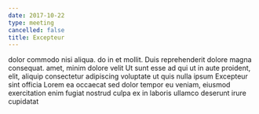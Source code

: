 ```yaml
---
date: 2017-10-22
type: meeting
cancelled: false
title: Excepteur
---
```

dolor commodo nisi aliqua. do in et mollit. Duis reprehenderit dolore magna consequat. amet, minim dolore velit Ut sunt esse ad qui ut in aute proident, elit, aliquip consectetur adipiscing voluptate ut quis nulla ipsum Excepteur sint officia Lorem ea occaecat sed dolor tempor eu veniam, eiusmod exercitation enim fugiat nostrud culpa ex in laboris ullamco deserunt irure cupidatat